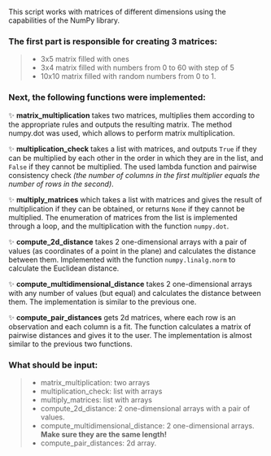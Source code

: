 This script works with matrices of different dimensions using the capabilities of the NumPy library.

### The first part is responsible for creating 3 matrices: 
> - 3x5 matrix filled with ones
> - 3x4 matrix filled with numbers from 0 to 60 with step of 5
> - 10x10 matrix filled with random numbers from 0 to 1.

### Next, the following functions were implemented:

✨ **matrix_multiplication** takes two matrices, multiplies them according to the appropriate rules and outputs the resulting matrix. The method numpy.dot was used, which allows to perform matrix multiplication.

✨ **multiplication_check** takes a list with matrices, and outputs `True` if they can be multiplied by each other in the order in which they are in the list, and `False` if they cannot be multiplied. The used lambda function and pairwise consistency check *(the number of columns in the first multiplier equals the number of rows in the second)*.

✨ **multiply_matrices** which takes a list with matrices and gives the result of multiplication if they can be obtained, or returns `None` if they cannot be multiplied.  The enumeration of matrices from the list is implemented through a loop, and the multiplication with the function `numpy.dot`.

✨ **compute_2d_distance** takes 2 one-dimensional arrays with a pair of values (as coordinates of a point in the plane) and calculates the distance between them. Implemented with the function `numpy.linalg.norm` to calculate the Euclidean distance.

✨ **compute_multidimensional_distance** takes 2 one-dimensional arrays with any number of values (but equal) and calculates the distance between them. The implementation is similar to the previous one.

✨ **compute_pair_distances** gets 2d matrices, where each row is an observation and each column is a fit. The function calculates a matrix of pairwise distances and gives it to the user. The implementation is almost similar to the previous two functions. 

### What should be input:
>- matrix_multiplication: two arrays
>- multiplication_check: list with arrays
>- multiply_matrices:  list with arrays
>- compute_2d_distance: 2 one-dimensional arrays with a pair of values. 
>- compute_multidimensional_distance: 2 one-dimensional arrays. **Make sure they are the same length!**
>- compute_pair_distances: 2d array. 
